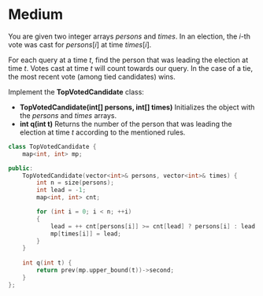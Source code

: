 # Medium

You are given two integer arrays $persons$ and $times$. In an election, the $i$-th vote was cast for $persons[i]$ at time $times[i]$.

For each query at a time $t$, find the person that was leading the election at time $t$. Votes cast at time $t$ will count towards our query. In the case of a tie, the most recent vote (among tied candidates) wins.

Implement the __TopVotedCandidate__ class:

- __TopVotedCandidate(int[] persons, int[] times)__ Initializes the object with the $persons$ and $times$ arrays.
- __int q(int t)__ Returns the number of the person that was leading the election at time $t$ according to the mentioned rules.

```cpp
class TopVotedCandidate {
    map<int, int> mp;

public:
    TopVotedCandidate(vector<int>& persons, vector<int>& times) {
        int n = size(persons);
        int lead = -1;
        map<int, int> cnt;

        for (int i = 0; i < n; ++i)
        {
            lead = ++ cnt[persons[i]] >= cnt[lead] ? persons[i] : lead;
            mp[times[i]] = lead;
        }
    }
    
    int q(int t) {
        return prev(mp.upper_bound(t))->second;
    }
};
```
